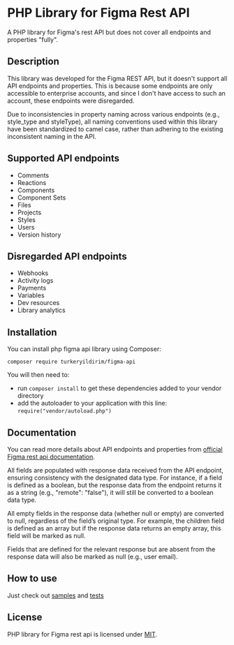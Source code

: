 # PHP Library for Figma Rest API

A PHP library for Figma's rest API but does not cover all endpoints and properties "fully".

## Description

This library was developed for the Figma REST API, but it doesn't support all API endpoints and properties. This is
because some endpoints are only accessible to enterprise accounts, and since I don't have access to such an account,
these endpoints were disregarded.

Due to inconsistencies in property naming across various endpoints (e.g., style_type and styleType), all naming
conventions used within this library have been standardized to camel case, rather than adhering to the existing
inconsistent naming in the API.

## Supported API endpoints
* Comments
* Reactions
* Components
* Component Sets
* Files
* Projects
* Styles
* Users
* Version history

## Disregarded API endpoints
* Webhooks
* Activity logs
* Payments
* Variables
* Dev resources
* Library analytics

## Installation

You can install php figma api library using Composer:

```
composer require turkeryildirim/figma-api
```

You will then need to:

* run ``composer install`` to get these dependencies added to your vendor directory
* add the autoloader to your application with this line: ``require("vendor/autoload.php")``

## Documentation

You can read more details about API endpoints and properties
from [official Figma rest api  documentation](https://www.figma.com/developers/api).

All fields are populated with response data received from the API endpoint, ensuring consistency with the designated 
data type. For instance, if a field is defined as a boolean, but the response data from the endpoint returns it as a 
string (e.g., "remote": "false"), it will still be converted to a boolean data type.

All empty fields in the response data (whether null or empty) are converted to null, regardless of the field’s original 
type. For example, the children field is defined as an array but if the response data returns an empty array, this 
field will be marked as null.

Fields that are defined for the relevant response but are absent from the response data will also be marked as null 
(e.g., user email).

## How to use
Just check out [samples](https://github.com/turkeryildirim/php-figma-api/tree/main/samples) 
and [tests](https://github.com/turkeryildirim/php-figma-api/tree/main/test)

###

## License

PHP library for Figma rest api is licensed
under [MIT](https://github.com/turkeryildirim/php-figma-api/blob/main/LICENSE).
